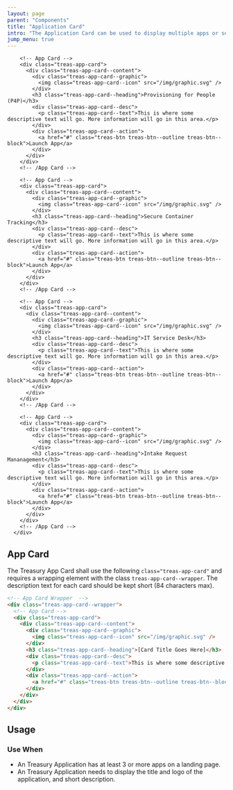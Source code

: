 ```yaml
---
layout: page
parent: "Components"
title: "Application Card"
intro: "The Application Card can be used to display multiple apps or services on your site."
jump_menu: true
---
```


<div class="treas-app-card--wrapper">
        
        <!-- App Card -->
        <div class="treas-app-card">
          <div class="treas-app-card--content">
            <div class="treas-app-card--graphic">
              <img class="treas-app-card--icon" src="/img/graphic.svg" />
            </div>
            <h3 class="treas-app-card--heading">Provisioning for People (P4P)</h3>
            <div class="treas-app-card--desc">
              <p class="treas-app-card--text">This is where some descriptive text will go. More information will go in this area.</p>
            </div>
            <div class="treas-app-card--action">
              <a href="#" class="treas-btn treas-btn--outline treas-btn--block">Launch App</a>
            </div>
          </div>
        </div>
        <!-- /App Card -->

        <!-- App Card -->
        <div class="treas-app-card">
          <div class="treas-app-card--content">
            <div class="treas-app-card--graphic">
              <img class="treas-app-card--icon" src="/img/graphic.svg" />
            </div>
            <h3 class="treas-app-card--heading">Secure Container Tracking</h3>
            <div class="treas-app-card--desc">
              <p class="treas-app-card--text">This is where some descriptive text will go. More information will go in this area.</p>
            </div>
            <div class="treas-app-card--action">
              <a href="#" class="treas-btn treas-btn--outline treas-btn--block">Launch App</a>
            </div>
          </div>
        </div>
        <!-- /App Card -->

        <!-- App Card -->
        <div class="treas-app-card">
          <div class="treas-app-card--content">
            <div class="treas-app-card--graphic">
              <img class="treas-app-card--icon" src="/img/graphic.svg" />
            </div>
            <h3 class="treas-app-card--heading">IT Service Desk</h3>
            <div class="treas-app-card--desc">
              <p class="treas-app-card--text">This is where some descriptive text will go. More information will go in this area.</p>
            </div>
            <div class="treas-app-card--action">
              <a href="#" class="treas-btn treas-btn--outline treas-btn--block">Launch App</a>
            </div>
          </div>
        </div>
        <!-- /App Card -->
        
        <!-- App Card -->
        <div class="treas-app-card">
          <div class="treas-app-card--content">
            <div class="treas-app-card--graphic">
              <img class="treas-app-card--icon" src="/img/graphic.svg" />
            </div>
            <h3 class="treas-app-card--heading">Intake Request Mananagement</h3>
            <div class="treas-app-card--desc">
              <p class="treas-app-card--text">This is where some descriptive text will go. More information will go in this area.</p>
            </div>
            <div class="treas-app-card--action">
              <a href="#" class="treas-btn treas-btn--outline treas-btn--block">Launch App</a>
            </div>
          </div>
        </div>
        <!-- /App Card -->
      </div>

## App Card

The Treasury App Card shall use the following `class="treas-app-card"` and requires a wrapping element with the class `treas-app-card--wrapper`. The description text for each card should be kept short (84 characters max). 

```html
<!-- App Card Wrapper  -->
<div class="treas-app-card--wrapper">
  <!-- App Card -->
  <div class="treas-app-card">
    <div class="treas-app-card--content">
      <div class="treas-app-card--graphic">
        <img class="treas-app-card--icon" src="/img/graphic.svg" />
      </div>
      <h3 class="treas-app-card--heading">[Card Title Goes Here]</h3>
      <div class="treas-app-card--desc">
        <p class="treas-app-card--text">This is where some descriptive text will go. More information will go in this area.</p>
      </div>
      <div class="treas-app-card--action">
        <a href="#" class="treas-btn treas-btn--outline treas-btn--block">Launch App</a>
      </div>
    </div>
  </div>
</div>
```

## Usage

### Use When

* An Treasury Application has at least 3 or more apps on a landing page.
* An Treasury Application needs to display the title and logo of the application, and short description.

